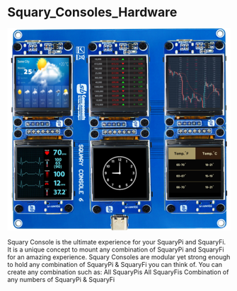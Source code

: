 # Squary_Consoles_Hardware

<img src ="https://github.com/sbcshop/Squary_Consoles/blob/main/images/6%20console.png" />

Squary Console is the ultimate experience for your SquaryPi and SquaryFi. It is a unique concept to mount any combination of SquaryPi and SquaryFi for an amazing experience. Squary Consoles are modular yet strong enough to hold any combination of SquaryPi & SquaryFi you can think of. You can create any combination such as:
All SquaryPis
All SquaryFis
Combination of any numbers of SquaryPi & SquaryFi

